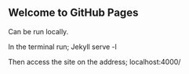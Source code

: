 ## Welcome to GitHub Pages

Can be run locally.

In the terminal run;  Jekyll serve -l

Then access the site on the address;  localhost:4000/
